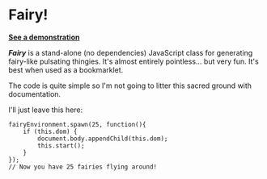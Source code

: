 # Fairy!

**[See a demonstration](http://jsbin.com/ovato3)**

***Fairy*** is a stand-alone (no dependencies) JavaScript class for generating fairy-like pulsating thingies. It's almost entirely pointless... but very fun. It's best when used as a bookmarklet.

The code is quite simple so I'm not going to litter this sacred ground with documentation.

I'll just leave this here:

    fairyEnvironment.spawn(25, function(){
        if (this.dom) {
            document.body.appendChild(this.dom);
            this.start();
        }
    });
    // Now you have 25 fairies flying around!